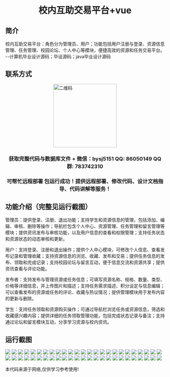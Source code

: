 <p><h1 align="center">校内互助交易平台+vue</h1></p>

## 简介
校内互助交易平台：角色分为管理员、用户；功能包括用户注册与登录、资源信息管理、任务管理、校园论坛、个人中心等模块，便捷高效的资源和任务交易平台。    --计算机毕业设计源码；毕设源码；java毕业设计源码


## 联系方式
<img src="https://bs-1329754181.cos.ap-shanghai.myqcloud.com/wx.jpg" alt="二维码" style="display: block; margin: 0 auto;" width="200px">
<p><h3 align="center">获取完整代码与数据库文件 + 微信：bysj5151 QQ: 86050149 QQ群: 783742310</h3></p>
<p><h3 align="center">可帮忙远程部署 包运行成功！提供远程部署、修改代码、设计文档指导、代码讲解等服务！</h3></p>

## 功能介绍（完整见运行截图）
管理员：提供登录、注册、退出功能；支持学生和资源信息的管理，包括添加、编辑、审核、删除等操作；导航栏包含个人中心、资源管理、任务管理和留言管理等模块；提供资讯发布与审核功能，以及用户信息的查看和权限管理；支持任务状态和资源状态的动态审核和更新。

用户：支持登录、注册和退出操作；提供个人中心模块，可修改个人信息、查看发布记录和管理收藏；支持资源信息的浏览、收藏、发布和交易；提供任务信息的发布、领取和完成记录；支持校园论坛与留言互动，便于信息交流和资源共享；提供资讯查看与评论功能。

发布者：支持发布与管理资源或任务信息；可填写资源名称、规格、数量、类型、价格等详细信息，并上传图片和描述；支持任务需求描述、积分设定与信息编辑；可以查看发布的资源或任务的评论、收藏与热议情况；提供管理模块用于发布内容的更新与删除。

学生：支持任务领取和资源购买操作；可通过导航栏浏览任务或资源信息，筛选和收藏感兴趣内容；提供详细的任务领取管理功能，包括完成状态记录与备注；支持通过论坛和留言模块互动，分享学习资源与校内资讯。


## 运行截图
![](https://bs-1329754181.cos.ap-shanghai.myqcloud.com/ssm/CampusMutualTradePlatform/img/001.jpg)
![](https://bs-1329754181.cos.ap-shanghai.myqcloud.com/ssm/CampusMutualTradePlatform/img/002.jpg)
![](https://bs-1329754181.cos.ap-shanghai.myqcloud.com/ssm/CampusMutualTradePlatform/img/003.jpg)
![](https://bs-1329754181.cos.ap-shanghai.myqcloud.com/ssm/CampusMutualTradePlatform/img/004.jpg)
![](https://bs-1329754181.cos.ap-shanghai.myqcloud.com/ssm/CampusMutualTradePlatform/img/005.jpg)
![](https://bs-1329754181.cos.ap-shanghai.myqcloud.com/ssm/CampusMutualTradePlatform/img/006.jpg)
![](https://bs-1329754181.cos.ap-shanghai.myqcloud.com/ssm/CampusMutualTradePlatform/img/007.jpg)
![](https://bs-1329754181.cos.ap-shanghai.myqcloud.com/ssm/CampusMutualTradePlatform/img/008.jpg)
![](https://bs-1329754181.cos.ap-shanghai.myqcloud.com/ssm/CampusMutualTradePlatform/img/009.jpg)
![](https://bs-1329754181.cos.ap-shanghai.myqcloud.com/ssm/CampusMutualTradePlatform/img/010.jpg)
![](https://bs-1329754181.cos.ap-shanghai.myqcloud.com/ssm/CampusMutualTradePlatform/img/011.jpg)
![](https://bs-1329754181.cos.ap-shanghai.myqcloud.com/ssm/CampusMutualTradePlatform/img/012.jpg)
![](https://bs-1329754181.cos.ap-shanghai.myqcloud.com/ssm/CampusMutualTradePlatform/img/013.jpg)
![](https://bs-1329754181.cos.ap-shanghai.myqcloud.com/ssm/CampusMutualTradePlatform/img/014.jpg)
![](https://bs-1329754181.cos.ap-shanghai.myqcloud.com/ssm/CampusMutualTradePlatform/img/015.jpg)
![](https://bs-1329754181.cos.ap-shanghai.myqcloud.com/ssm/CampusMutualTradePlatform/img/016.jpg)
![](https://bs-1329754181.cos.ap-shanghai.myqcloud.com/ssm/CampusMutualTradePlatform/img/017.jpg)
![](https://bs-1329754181.cos.ap-shanghai.myqcloud.com/ssm/CampusMutualTradePlatform/img/018.jpg)
![](https://bs-1329754181.cos.ap-shanghai.myqcloud.com/ssm/CampusMutualTradePlatform/img/019.jpg)
![](https://bs-1329754181.cos.ap-shanghai.myqcloud.com/ssm/CampusMutualTradePlatform/img/020.jpg)
![](https://bs-1329754181.cos.ap-shanghai.myqcloud.com/ssm/CampusMutualTradePlatform/img/021.jpg)
![](https://bs-1329754181.cos.ap-shanghai.myqcloud.com/ssm/CampusMutualTradePlatform/img/022.jpg)
![](https://bs-1329754181.cos.ap-shanghai.myqcloud.com/ssm/CampusMutualTradePlatform/img/023.jpg)
![](https://bs-1329754181.cos.ap-shanghai.myqcloud.com/ssm/CampusMutualTradePlatform/img/024.jpg)
![](https://bs-1329754181.cos.ap-shanghai.myqcloud.com/ssm/CampusMutualTradePlatform/img/025.jpg)
![](https://bs-1329754181.cos.ap-shanghai.myqcloud.com/ssm/CampusMutualTradePlatform/img/026.jpg)
![](https://bs-1329754181.cos.ap-shanghai.myqcloud.com/ssm/CampusMutualTradePlatform/img/027.jpg)
![](https://bs-1329754181.cos.ap-shanghai.myqcloud.com/ssm/CampusMutualTradePlatform/img/028.jpg)
![](https://bs-1329754181.cos.ap-shanghai.myqcloud.com/ssm/CampusMutualTradePlatform/img/029.jpg)
![](https://bs-1329754181.cos.ap-shanghai.myqcloud.com/ssm/CampusMutualTradePlatform/img/030.jpg)
![](https://bs-1329754181.cos.ap-shanghai.myqcloud.com/ssm/CampusMutualTradePlatform/img/031.jpg)
![](https://bs-1329754181.cos.ap-shanghai.myqcloud.com/ssm/CampusMutualTradePlatform/img/032.jpg)
![](https://bs-1329754181.cos.ap-shanghai.myqcloud.com/ssm/CampusMutualTradePlatform/img/033.jpg)
![](https://bs-1329754181.cos.ap-shanghai.myqcloud.com/ssm/CampusMutualTradePlatform/img/034.jpg)
![](https://bs-1329754181.cos.ap-shanghai.myqcloud.com/ssm/CampusMutualTradePlatform/img/035.jpg)
![](https://bs-1329754181.cos.ap-shanghai.myqcloud.com/ssm/CampusMutualTradePlatform/img/036.jpg)
![](https://bs-1329754181.cos.ap-shanghai.myqcloud.com/ssm/CampusMutualTradePlatform/img/037.jpg)
![](https://bs-1329754181.cos.ap-shanghai.myqcloud.com/ssm/CampusMutualTradePlatform/img/038.jpg)
![](https://bs-1329754181.cos.ap-shanghai.myqcloud.com/ssm/CampusMutualTradePlatform/img/039.jpg)
![](https://bs-1329754181.cos.ap-shanghai.myqcloud.com/ssm/CampusMutualTradePlatform/img/040.jpg)
![](https://bs-1329754181.cos.ap-shanghai.myqcloud.com/ssm/CampusMutualTradePlatform/img/041.jpg)
![](https://bs-1329754181.cos.ap-shanghai.myqcloud.com/ssm/CampusMutualTradePlatform/img/042.jpg)
![](https://bs-1329754181.cos.ap-shanghai.myqcloud.com/ssm/CampusMutualTradePlatform/img/043.jpg)
![](https://bs-1329754181.cos.ap-shanghai.myqcloud.com/ssm/CampusMutualTradePlatform/img/044.jpg)
![](https://bs-1329754181.cos.ap-shanghai.myqcloud.com/ssm/CampusMutualTradePlatform/img/045.jpg)
![](https://bs-1329754181.cos.ap-shanghai.myqcloud.com/ssm/CampusMutualTradePlatform/img/046.jpg)
![](https://bs-1329754181.cos.ap-shanghai.myqcloud.com/ssm/CampusMutualTradePlatform/img/047.jpg)
![](https://bs-1329754181.cos.ap-shanghai.myqcloud.com/ssm/CampusMutualTradePlatform/img/048.jpg)
![](https://bs-1329754181.cos.ap-shanghai.myqcloud.com/ssm/CampusMutualTradePlatform/img/049.jpg)
![](https://bs-1329754181.cos.ap-shanghai.myqcloud.com/ssm/CampusMutualTradePlatform/img/050.jpg)

<p>本代码来源于网络,仅供学习参考使用!</p>

